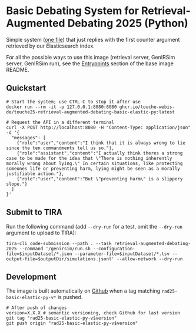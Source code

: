 # Basic Debating System for Retrieval-Augmented Debating 2025 (Python)

Simple system ([one file](main.py)) that just replies with the first counter argument retrieved by our Elasticsearch index.

For all the possible ways to use this image (retrieval server, GenIRSim server, GenIRSim run), see the [Entrypoints](https://github.com/touche-webis-de/touche-code/blob/main/clef25/retrieval-augmented-debating/debating-systems/base/README.md#entrypoints) section of the base image README.

## Quickstart
```
# Start the system; use CTRL-C to stop it after use
docker run --rm -it -p 127.0.0.1:8080:8080 ghcr.io/touche-webis-de/touche25-retrieval-augmented-debating-basic-elastic-py:latest

# Request the API in a different terminal
curl -X POST http://localhost:8080 -H "Content-Type: application/json" -d '{
  "messages": [
    {"role":"user","content":"I think that it is always wrong to lie since the ten commandments tell us so."},
    {"role":"assistant","content":"I actually think theres a strong case to be made for the idea that \"There is nothing inherently morally wrong about lying.\" In certain situations, like protecting someones life or preventing harm, lying might be seen as a morally justifiable action."},
    {"role":"user","content":"But \"preventing harm\" is a slippery slope."}
  ]
}'
```

## Submit to TIRA

Run the following command (add `--dry-run` for a test, omit the `--dry-run` argument to upload to TIRA):

```
tira-cli code-submission --path . --task retrieval-augmented-debating-2025 --command '/genirsim/run.sh --configuration-file=$inputDataset/*.json --parameter-file=$inputDataset/*.tsv --output-file=$outputDir/simulations.jsonl' --allow-network --dry-run
```

## Development
The image is built automatically on [Github](https://github.com/touche-webis-de/touche-code/pkgs/container/touche25-retrieval-augmented-debating-basic-elastic-py) when a tag matching `rad25-basic-elastic-py-v*` is pushed.
```
# After push of changes
version=X.X.X # semantic versioning, check Github for last version
git tag "rad25-basic-elastic-py-v$version"
git push origin "rad25-basic-elastic-py-v$version"
```

